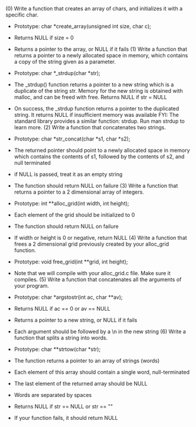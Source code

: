 (0) Write a function that creates an array of chars, and initializes it with a specific char.

*	Prototype: char *create_array(unsigned int size, char c);
*	Returns NULL if size = 0
*	Returns a pointer to the array, or NULL if it fails
(1) Write a function that returns a pointer to a newly allocated space in memory, which contains a copy of the string given as a parameter.

*	Prototype: char *_strdup(char *str);
*	The _strdup() function returns a pointer to a new string which is a duplicate of the string str. Memory for the new string is obtained with malloc, and can be freed with free.
Returns NULL if str = NULL
*	On success, the _strdup function returns a pointer to the duplicated string. It returns NULL if insufficient memory was available
FYI: The standard library provides a similar function: strdup. Run man strdup to learn more.
(2) Write a function that concatenates two strings.

*	Prototype: char *str_concat(char *s1, char *s2);
*	The returned pointer should point to a newly allocated space in memory which contains the contents of s1, followed by the contents of s2, and null terminated
*	if NULL is passed, treat it as an empty string
*	The function should return NULL on failure
(3) Write a function that returns a pointer to a 2 dimensional array of integers.

*	Prototype: int **alloc_grid(int width, int height);
*	Each element of the grid should be initialized to 0
*	The function should return NULL on failure
*	If width or height is 0 or negative, return NULL
(4) Write a function that frees a 2 dimensional grid previously created by your alloc_grid function.

*	Prototype: void free_grid(int **grid, int height);
*	Note that we will compile with your alloc_grid.c file. Make sure it compiles.
(5) Write a function that concatenates all the arguments of your program.

*	Prototype: char *argstostr(int ac, char **av);
*	Returns NULL if ac == 0 or av == NULL
*	Returns a pointer to a new string, or NULL if it fails
*	Each argument should be followed by a \n in the new string
(6) Write a function that splits a string into words.

*	Prototype: char **strtow(char *str);
*	The function returns a pointer to an array of strings (words)
*	Each element of this array should contain a single word, null-terminated
*	The last element of the returned array should be NULL
*	Words are separated by spaces
*	Returns NULL if str == NULL or str == ""
*	If your function fails, it should return NULL

